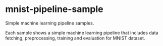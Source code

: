 # mnist-pipeline-sample

Simple machine learning pipeline samples.

Each sample shows a simple machine learning pipeline that includes data fetching, preprocessing, training and evaluation for MNIST dataset.